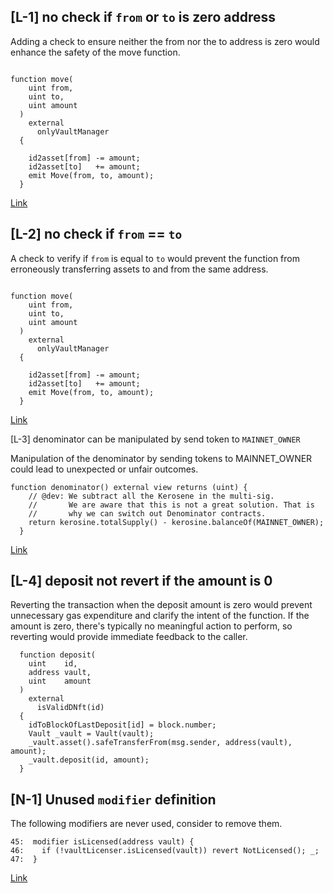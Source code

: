 ## [L-1] no check if `from` or `to` is zero address

Adding a check to ensure neither the from nor the to address is zero would enhance the safety of the move function. 

```solidity

function move(
    uint from,
    uint to,
    uint amount
  )
    external
      onlyVaultManager
  {
    
    id2asset[from] -= amount;
    id2asset[to]   += amount;
    emit Move(from, to, amount);
  }
```
[Link](https://github.com/code-423n4/2024-04-dyad/blob/cd48c684a58158de444b24854ffd8f07d046c31b/src/core/Vault.kerosine.sol#L47C3-L58C4)
## [L-2] no check if `from` == `to`

A check to verify if `from` is equal to `to` would prevent the function from erroneously transferring assets to and from the same address.

```solidity

function move(
    uint from,
    uint to,
    uint amount
  )
    external
      onlyVaultManager
  {
    
    id2asset[from] -= amount;
    id2asset[to]   += amount;
    emit Move(from, to, amount);
  }
```
[Link](https://github.com/code-423n4/2024-04-dyad/blob/cd48c684a58158de444b24854ffd8f07d046c31b/src/core/Vault.kerosine.sol#L47C3-L58C4)

[L-3] denominator can be manipulated by send token to `MAINNET_OWNER`

Manipulation of the denominator by sending tokens to MAINNET_OWNER could lead to unexpected or unfair outcomes.


```solidity
function denominator() external view returns (uint) {
    // @dev: We subtract all the Kerosene in the multi-sig.
    //       We are aware that this is not a great solution. That is
    //       why we can switch out Denominator contracts.
    return kerosine.totalSupply() - kerosine.balanceOf(MAINNET_OWNER);
  } 
```

[Link](https://github.com/code-423n4/2024-04-dyad/blob/cd48c684a58158de444b24854ffd8f07d046c31b/src/staking/KerosineDenominator.sol#L17C3-L22C5)

## [L-4] deposit not revert if the amount is 0

Reverting the transaction when the deposit amount is zero would prevent unnecessary gas expenditure and clarify the intent of the function. If the amount is zero, there's typically no meaningful action to perform, so reverting would provide immediate feedback to the caller.

```solidity
  function deposit(
    uint    id,
    address vault,
    uint    amount
  ) 
    external 
      isValidDNft(id)
  {
    idToBlockOfLastDeposit[id] = block.number;
    Vault _vault = Vault(vault);
    _vault.asset().safeTransferFrom(msg.sender, address(vault), amount);
    _vault.deposit(id, amount);
  }
```

## [N-1] Unused `modifier` definition 

The following modifiers are never used, consider to remove them.

```solidity
45:  modifier isLicensed(address vault) {
46:    if (!vaultLicenser.isLicensed(vault)) revert NotLicensed(); _;
47:  }
```
[Link](https://github.com/code-423n4/2024-04-dyad/blob/cd48c684a58158de444b24854ffd8f07d046c31b/src/core/VaultManagerV2.sol#L45-L47)